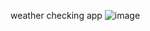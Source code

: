 weather checking app 
![image](https://github.com/shriikantpawar/PRODIGY-INFOTECH/assets/115066024/b317c1c6-b096-48d3-80c3-498a6d094c31)
